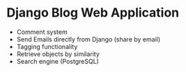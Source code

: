 # Django Blog Web Application


- Comment system
- Send Emails directly from Django (share by email)
- Tagging functionality
- Retrieve objects by similarity
- Search engine (PostgreSQL)
